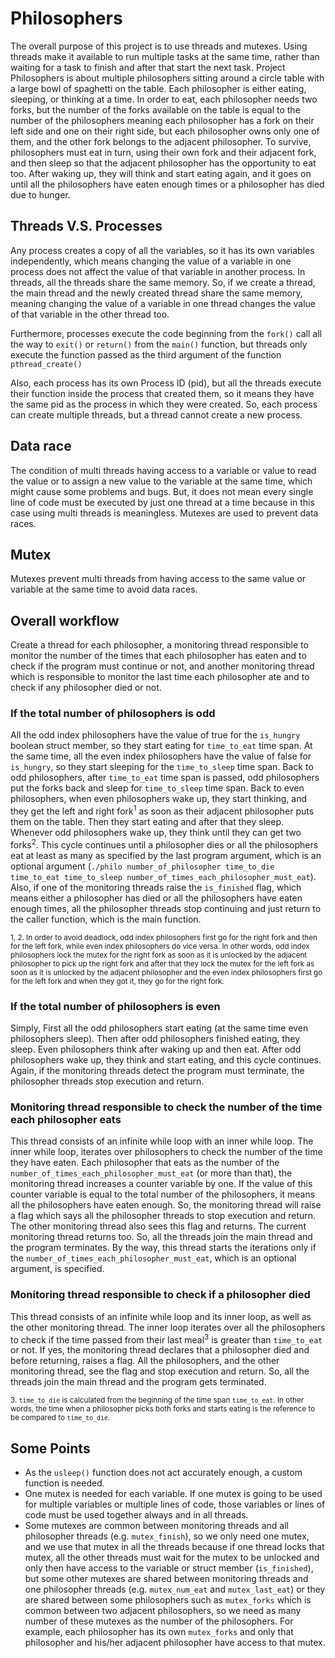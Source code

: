 # Philosophers

The overall purpose of this project is to use threads and mutexes. Using threads make it available to run multiple tasks at the same time, rather than waiting for a task to finish and after that start the next task.
Project Philosophers is about multiple philosophers sitting around a circle table with a large bowl of spaghetti on the table. Each philosopher is either eating, sleeping, or thinking at a time. In order to eat, each philosopher needs two forks, but the number of the forks available on the table is equal to the number of the philosophers meaning each philosopher has a fork on their left side and one on their right side, but each philosopher owns only one of them, and the other fork belongs to the adjacent philosopher. To survive, philosophers must eat in turn, using their own fork and their adjacent fork, and then sleep so that the adjacent philosopher has the opportunity to eat too. After waking up, they will think and start eating again, and it goes on until all the philosophers have eaten enough times or a philosopher has died due to hunger.

## Threads V.S. Processes

Any process creates a copy of all the variables, so it has its own variables independently, which means changing the value of a variable in one process does not affect the value of that variable in another process. In threads, all the threads share the same memory. So, if we create a thread, the main thread and the newly created thread share the same memory, meaning changing the value of a variable in one thread changes the value of that variable in the other thread too.

Furthermore, processes execute the code beginning from the `fork()` call all the way to `exit()` or `return()` from the `main()` function, but threads only execute the function passed as the third argument of the function `pthread_create()`

Also, each process has its own Process ID (pid), but all the threads execute their function inside the process that created them, so it means they have the same pid as the process in which they were created. So, each process can create multiple threads, but a thread cannot create a new process.

## Data race

The condition of multi threads having access to a variable or value to read the value or to assign a new value to the variable at the same time, which might cause some problems and bugs. But, it does not mean every single line of code must be executed by just one thread at a time because in this case using multi threads is meaningless. Mutexes are used to prevent data races.

## Mutex

Mutexes prevent multi threads from having access to the same value or variable at the same time to avoid data races.

## Overall workflow

Create a thread for each philosopher, a monitoring thread responsible to monitor the number of the times that each philosopher has eaten and to check if the program must continue or not, and another monitoring thread which is responsible to monitor the last time each philosopher ate and to check if any philosopher died or not.

### If the total number of philosophers is odd

All the odd index philosophers have the value of true for the `is_hungry` boolean struct member, so they start eating for `time_to_eat` time span. At the same time, all the even index philosophers have the value of false for `is_hungry`, so they start sleeping for the `time_to_sleep` time span. Back to odd philosophers, after `time_to_eat` time span is passed, odd philosophers put the forks back and sleep for `time_to_sleep` time span. Back to even philosophers, when even philosophers wake up, they start thinking, and they get the left and right fork<sup>1</sup> as soon as their adjacent philosopher puts them on the table. Then they start eating and after that they sleep. Whenever odd philosophers wake up, they think until they can get two forks<sup>2</sup>. This cycle continues until a philosopher dies or all the philosophers eat at least as many as specified by the last program argument, which is an optional argument (`./philo number_of_philosopher time_to_die time_to_eat time_to_sleep number_of_times_each_philosopher_must_eat`). Also, if one of the monitoring threads raise the `is_finished` flag, which means either a philosopher has died or all the philosophers have eaten enough times, all the philosopher threads stop continuing and just return to the caller function, which is the main function.

<sub>1, 2. In order to avoid deadlock, odd index philosophers first go for the right fork and then for the left fork, while even index philosophers do vice versa. In other words, odd index philosophers lock the mutex for the right fork as soon as it is unlocked by the adjacent philosopher to pick up the right fork and after that they lock the mutex for the left fork as soon as it is unlocked by the adjacent philosopher and the even index philosophers first go for the left fork and when they got it, they go for the right fork.</sub>

### If the total number of philosophers is even

Simply, First all the odd philosophers start eating (at the same time even philosophers sleep). Then after odd philosophers finished eating, they sleep. Even philosophers think after waking up and then eat. After odd philosophers wake up, they think and start eating, and this cycle continues. Again, if the monitoring threads detect the program must terminate, the philosopher threads stop execution and return.

### Monitoring thread responsible to check the number of the time each philosopher eats

This thread consists of an infinite while loop with an inner while loop. The inner while loop, iterates over philosophers to check the number of the time they have eaten. Each philosopher that eats as the number of the `number_of_times_each_philosopher_must_eat` (or more than that), the monitoring thread increases a counter variable by one. If the value of this counter variable is equal to the total number of the philosophers, it means all the philosophers have eaten enough. So, the monitoring thread will raise a flag which says all the philosopher threads to stop execution and return. The other monitoring thread also sees this flag and returns. The current monitoring thread returns too. So, all the threads join the main thread and the program terminates. By the way, this thread starts the iterations only if the `number_of_times_each_philosopher_must_eat`, which is an optional argument, is specified.

### Monitoring thread responsible to check if a philosopher died

This thread consists of an infinite while loop and its inner loop, as well as the other monitoring thread. The inner loop iterates over all the philosophers to check if the time passed from their last meal<sup>3</sup> is greater than `time_to_eat` or not. If yes, the monitoring thread declares that a philosopher died and before returning, raises a flag. All the philosophers, and the other monitoring thread, see the flag and stop execution and return. So, all the threads join the main thread and the program gets terminated.

<sub>3. `time_to_die` is calculated from the beginning of the time span `time_to_eat`. In other words, the time when a philosopher picks both forks and starts eating is the reference to be compared to `time_to_die`.</sub>

## Some Points

- As the `usleep()` function does not act accurately enough, a custom function is needed.
- One mutex is needed for each variable. If one mutex is going to be used for multiple variables or multiple lines of code, those variables or lines of code must be used together always and in all threads.
- Some mutexes are common between monitoring threads and all philosopher threads (e.g. `mutex_finish`), so we only need one mutex, and we use that mutex in all the threads because if one thread locks that mutex, all the other threads must wait for the mutex to be unlocked and only then have access to the variable or struct member (`is_finished`), but some other mutexes are shared between monitoring threads and one philosopher threads (e.g. `mutex_num_eat` and `mutex_last_eat`) or they are shared between some philosophers such as `mutex_forks` which is common between two adjacent philosophers, so we need as many number of these mutexes as the number of the philosophers. For example, each philosopher has its own `mutex_forks` and only that philosopher and his/her adjacent philosopher have access to that mutex.
